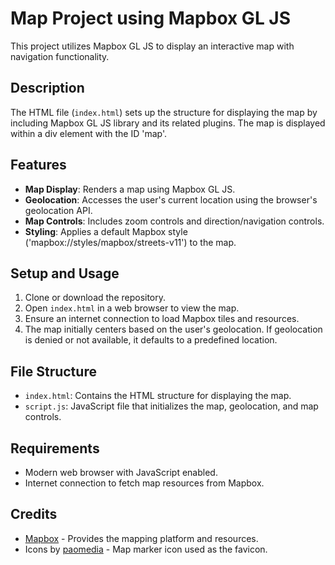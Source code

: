 # Map Project using Mapbox GL JS

This project utilizes Mapbox GL JS to display an interactive map with navigation functionality.

## Description

The HTML file (`index.html`) sets up the structure for displaying the map by including Mapbox GL JS library and its related plugins. The map is displayed within a div element with the ID 'map'.

## Features

- **Map Display**: Renders a map using Mapbox GL JS.
- **Geolocation**: Accesses the user's current location using the browser's geolocation API.
- **Map Controls**: Includes zoom controls and direction/navigation controls.
- **Styling**: Applies a default Mapbox style ('mapbox://styles/mapbox/streets-v11') to the map.

## Setup and Usage

1. Clone or download the repository.
2. Open `index.html` in a web browser to view the map.
3. Ensure an internet connection to load Mapbox tiles and resources.
4. The map initially centers based on the user's geolocation. If geolocation is denied or not available, it defaults to a predefined location.

## File Structure

- `index.html`: Contains the HTML structure for displaying the map.
- `script.js`: JavaScript file that initializes the map, geolocation, and map controls.

## Requirements

- Modern web browser with JavaScript enabled.
- Internet connection to fetch map resources from Mapbox.

## Credits

- [Mapbox](https://www.mapbox.com/) - Provides the mapping platform and resources.
- Icons by [paomedia](https://icons.iconarchive.com/icons/paomedia/small-n-flat/) - Map marker icon used as the favicon.

